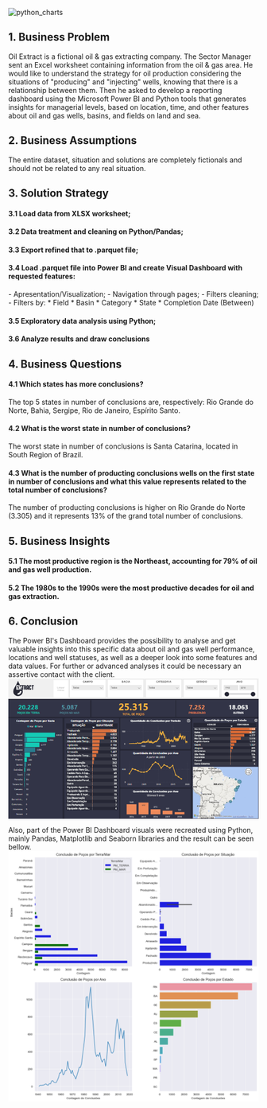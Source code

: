 ![python_charts](https://github.com/cliffpk3/oil_extract/assets/86201991/a632d1f9-ac00-4e9a-b7e0-30b81136f3c9)<h2>1. Business Problem</h2>
Oil Extract is a fictional oil & gas extracting company. 
The Sector Manager sent an Excel worksheet containing information from the oil & gas area. He would like to understand the strategy for oil production 
considering the situations of "producing" and "injecting" wells, knowing that there is a relationship between them.
Then he asked to develop a reporting dashboard using the Microsoft Power BI and Python tools that generates insights for managerial levels, 
based on location, time, and other features about oil and gas wells, basins, and fields on land and sea.

<h2>2. Business Assumptions</h2>
The entire dataset, situation and solutions are completely fictionals and should not be related to any real situation.

<h2>3. Solution Strategy</h2>
<h4>3.1 Load data from XLSX worksheet;</h4>
<h4>3.2 Data treatment and cleaning on Python/Pandas;</h4>
<h4>3.3 Export refined that to .parquet file;</h4>
<h4>3.4 Load .parquet file into Power BI and create Visual Dashboard with requested features:</h4>
- Apresentation/Visualization;
- Navigation through pages;
- Filters cleaning;
- Filters by:
  * Field
  * Basin
  * Category
  * State
  * Completion Date (Between)
<h4>3.5 Exploratory data analysis using Python;</h4>
<h4>3.6 Analyze results and draw conclusions</h4>

<h2>4. Business Questions</h2>

<h4>4.1 Which states has more conclusions?</h4>
The top 5 states in number of conclusions are, respectively: Rio Grande do Norte, Bahia, Sergipe, Rio de Janeiro, Espírito Santo.

<h4>4.2 What is the worst state in number of conclusions?</h4>
The worst state in number of conclusions is Santa Catarina, located in South Region of Brazil.

<h4>4.3 What is the number of producting conclusions wells on the first state in number of conclusions and what this value represents related to the total number of conclusions?</h4>
The number of producting conclusions is higher on Rio Grande do Norte (3.305) and it represents 13% of the grand total number of conclusions.

<h2>5. Business Insights</h2>

<h4>5.1 The most productive region is the Northeast, accounting for 79% of oil and gas well production.</h4>

<h4>5.2 The 1980s to the 1990s were the most productive decades for oil and gas extraction.</h4>

<h2>6. Conclusion</h2>
The Power BI's Dashboard provides the possibility to analyse and get valuable insights into this specific data about oil and gas well performance, locations and well statuses, as well as a deeper look into some features and data values. For further or advanced analyses it could be necessary an assertive contact with the client.
<img align="center" src="https://github.com/cliffpk3/oil_extract/blob/main/img/dashboard.png"><img>

Also, part of the Power BI Dashboard visuals were recreated using Python, mainly Pandas, Matplotlib and Seaborn libraries and the result can be seen bellow.
<img align="center" src="https://github.com/cliffpk3/oil_extract/blob/main/img/python_charts.png"><img>


